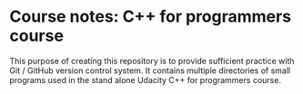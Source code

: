 # Course notes: C++ for programmers course

This purpose of creating this repository is to provide sufficient practice with Git / GitHub version control system. It contains multiple directories of small programs used in the stand alone Udacity C++ for programmers course. 
